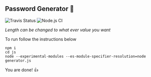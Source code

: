 ## Password Generator 🎲


![Travis Status](https://travis-ci.org/aguin467/passwordGenerator.svg?branch=master)
![Node.js CI](https://github.com/aguin467/passwordGenerator/workflows/Node.js%20CI/badge.svg)

*Length can be changed to what ever value you want*

To run follow the instructions below
```
npm i
cd js
node --experimental-modules --es-module-specifier-resolution=node generator.js
```

You are done! 👍

